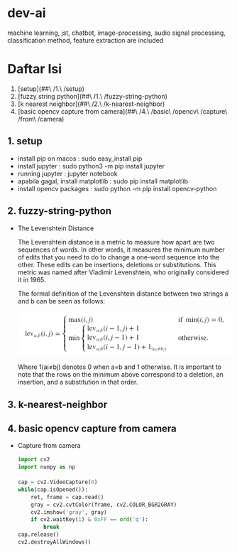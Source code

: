 # dev-ai
machine learning, jst, chatbot, image-processing, audio signal processing, classification method, feature extraction are included
# Daftar Isi
1. [setup](##\ /1.\ /setup)
2. [fuzzy string python](##\ /1.\ /fuzzy-string-python)
3. [k nearest neighbor](##\ /2.\ /k-nearest-neighbor)
4. [basic opencv capture from camera](##\ /4.\ /basic\ /opencv\ /capture\ /from\ /camera)

## 1. setup
* install pip on macos : sudo easy_install pip
* install jupyter : sudo python3 -m pip install jupyter
* running jupyter : jupyter notebook
* apabila gagal, install matplotlib : sudo pip install matplotlib
* install opencv packages : sudo python -m pip install opencv-python

## 2. fuzzy-string-python
- The Levenshtein Distance

    The Levenshtein distance is a metric to measure how apart are two sequences of words. In other words, it measures the minimum number of edits that you need to do to change a one-word sequence into the other. These edits can be insertions, deletions or substitutions. This metric was named after Vladimir Levenshtein, who originally considered it in 1965.

    The formal definition of the Levenshtein distance between two strings a and b can be seen as follows:

    ![formula](./img/Levenshtein.png?raw=true)


    Where 1(ai≠bj) denotes 0 when a=b and 1 otherwise. It is important to note that the rows on the minimum above correspond to a deletion, an insertion, and a substitution in that order.

## 3. k-nearest-neighbor

## 4. basic opencv capture from camera
- Capture from camera
    ```python
    import cv2
    import numpy as np

    cap = cv2.VideoCapture(0)
    while(cap.isOpened()):
        ret, frame = cap.read()
        gray = cv2.cvtColor(frame, cv2.COLOR_BGR2GRAY)
        cv2.imshow('gray', gray)
        if cv2.waitKey(1) & 0xFF == ord('q'):
            break
    cap.release()
    cv2.destroyAllWindows()
    ```
